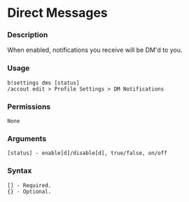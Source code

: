 # Direct Messages

### **Description**

When enabled, notifications you receive will be DM'd to you.

### Usage

```
b!settings dms [status]
/accout edit > Profile Settings > DM Notifications
```

### Permissions

```
None
```

### Arguments

```
[status] - enable[d]/disable[d], true/false, on/off
```

### Syntax

```
[] - Required.
{} - Optional.
```
